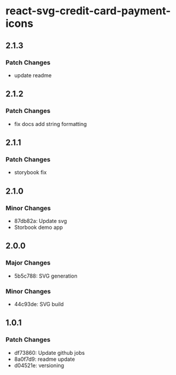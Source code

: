 # react-svg-credit-card-payment-icons

## 2.1.3

### Patch Changes

- update readme

## 2.1.2

### Patch Changes

- fix docs add string formatting

## 2.1.1

### Patch Changes

- storybook fix

## 2.1.0

### Minor Changes

- 87db82a: Update svg
- Storbook demo app

## 2.0.0

### Major Changes

- 5b5c788: SVG generation

### Minor Changes

- 44c93de: SVG build

## 1.0.1

### Patch Changes

- df73860: Update github jobs
- 8a0f7d9: readme update
- d04521e: versioning
